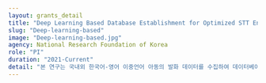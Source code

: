 ```yaml
---
layout: grants_detail
title: "Deep Learning Based Database Establishment for Optimized STT Engine of Korean-English Bilingual Children"
slug: "Deep-learning-based"
image: "Deep-learning-based.jpg"
agency: National Research Foundation of Korea
role: "PI"
duration: "2021-Current"
detail: "본 연구는 국내외 한국어-영어 이중언어 아동의 발화 데이터를 수집하여 데이터베이스를 구축하고자 하며 아동의 각 언어에 대한 사용률, 현재 언어능력 등의 정보를 활용하여 최적화된 STT(Speech to Text) 엔진을 개발할 수 있도록 기초 자료를 제공하는 것을 목표로 함. 최근에는 음성 인터페이스를 활용한 인간과 컴퓨터 간 상호작용이 증가하는 추세임. 그러나 음성 인터페이스 상호작용 빈도의 증가에도 불구하고 음성 인식의 부정확성 등의 문제로 인한 사용자의 불편감 및 거부감 또한 증가하는 추세임.영어권 국가에서는 방대한 데이터에 기반하여 높은 음성 인식 정확도를 보이고 있으나 국내의 발화 데이터는 현저히 부족한 실정임. 이와 같은 데이터 부족 사례는 소수의 한국어 사용 집단에서 더욱 극명하게 나타나고 있음. 특히, 교육 시장에서 아동 사용자를 대상으로 한 음성 기반의 서비스를 지속적으로 개발하고 있으나, 아동 화자에 대한 발화 데이터의 부족으로 인하여 아동의 음성 인터페이스 상호작용 정확도는 성인에 비해 현저히 낮은 경향을 보임. 한국어 단일언어 아동 화자에게서 나타나는 이러한 문제는 한국어-영어 이중언어 아동과 같은 다중언어 사용 아동에게서 더욱 심각하게 나타나고 있음. 이러한 한계점에도 불구하고 이중언어 아동에 대한 대규모 발화 데이터 수집 및 분석 사례는 전무한 수준임. 따라서 본 연구에서는 한국어-영어 이중언어 아동에 대한 체계적 발화 데이터 수집 및 분석을 실시하고 이중언어 아동의 언어 사용 패턴에 따른 발화 분석, 단일언어 아동과의 발화 지표 비교를 실시함으로써 정확도 높은 STT 엔진을 개발하는 과정에 기초자료를 제공하고자 함."
---
```

